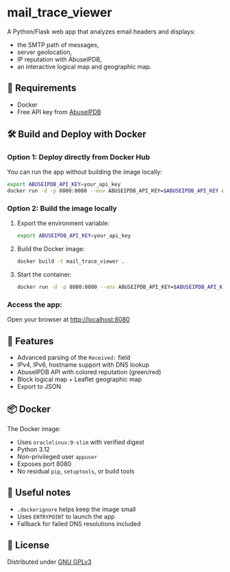 # mail_trace_viewer

A Python/Flask web app that analyzes email headers and displays:
- the SMTP path of messages,
- server geolocation,
- IP reputation with AbuseIPDB,
- an interactive logical map and geographic map.

## 🚀 Requirements
- Docker
- Free API key from [AbuseIPDB](https://www.abuseipdb.com/register)

## 🛠️ Build and Deploy with Docker

### Option 1: Deploy directly from Docker Hub

You can run the app without building the image locally:

```bash
export ABUSEIPDB_API_KEY=your_api_key
docker run -d -p 8080:8080 --env ABUSEIPDB_API_KEY=$ABUSEIPDB_API_KEY devisberto/mail_trace_viewer:latest
```

### Option 2: Build the image locally

1. Export the environment variable:
    ```bash
    export ABUSEIPDB_API_KEY=your_api_key
    ```

2. Build the Docker image:
    ```bash
    docker build -t mail_trace_viewer .
    ```

3. Start the container:
    ```bash
    docker run -d -p 8080:8080 --env ABUSEIPDB_API_KEY=$ABUSEIPDB_API_KEY mail_trace_viewer
    ```

### Access the app:
Open your browser at [http://localhost:8080](http://localhost:8080)

## 🧪 Features
- Advanced parsing of the `Received:` field
- IPv4, IPv6, hostname support with DNS lookup
- AbuseIPDB API with colored reputation (green/red)
- Block logical map + Leaflet geographic map
- Export to JSON

## 📦 Docker
The Docker image:
- Uses `oraclelinux:9-slim` with verified digest
- Python 3.12
- Non-privileged user `appuser`
- Exposes port 8080
- No residual `pip`, `setuptools`, or build tools

## 🧾 Useful notes
- `.dockerignore` helps keep the image small
- Uses `ENTRYPOINT` to launch the app
- Fallback for failed DNS resolutions included

## 📜 License

Distributed under [GNU GPLv3](LICENSE)
